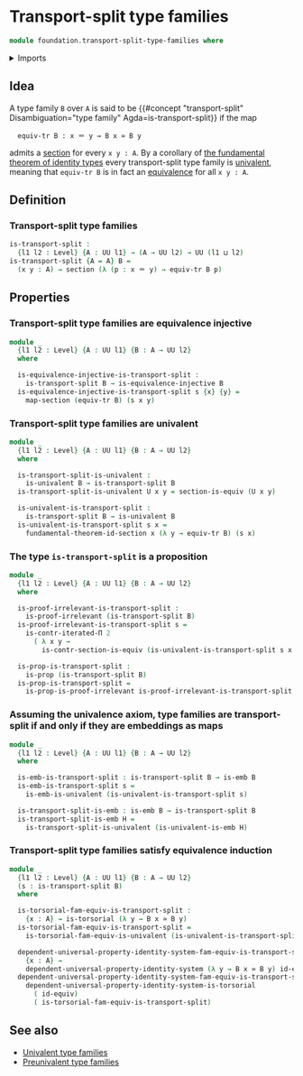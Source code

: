 # Transport-split type families

```agda
module foundation.transport-split-type-families where
```

<details><summary>Imports</summary>

```agda
open import elementary-number-theory.natural-numbers

open import foundation.action-on-equivalences-functions
open import foundation.action-on-identifications-functions
open import foundation.cartesian-product-types
open import foundation.dependent-pair-types
open import foundation.equivalence-extensionality
open import foundation.equivalence-injective-type-families
open import foundation.equivalences
open import foundation.fundamental-theorem-of-identity-types
open import foundation.iterated-dependent-product-types
open import foundation.transport-along-identifications
open import foundation.unit-type
open import foundation.univalent-type-families
open import foundation.universal-property-identity-systems
open import foundation.universe-levels

open import foundation-core.embeddings
open import foundation-core.identity-types
open import foundation-core.propositions
open import foundation-core.sections
open import foundation-core.torsorial-type-families
```

</details>

## Idea

A type family `B` over `A` is said to be
{{#concept "transport-split" Disambiguation="type family" Agda=is-transport-split}}
if the map

```text
  equiv-tr B : x ＝ y → B x ≃ B y
```

admits a [section](foundation-core.sections.md) for every `x y : A`. By a
corollary of
[the fundamental theorem of identity types](foundation.fundamental-theorem-of-identity-types.md)
every transport-split type family is
[univalent](foundation.univalent-type-families.md), meaning that `equiv-tr B` is
in fact an [equivalence](foundation-core.equivalences.md) for all `x y : A`.

## Definition

### Transport-split type families

```agda
is-transport-split :
  {l1 l2 : Level} {A : UU l1} → (A → UU l2) → UU (l1 ⊔ l2)
is-transport-split {A = A} B =
  (x y : A) → section (λ (p : x ＝ y) → equiv-tr B p)
```

## Properties

### Transport-split type families are equivalence injective

```agda
module _
  {l1 l2 : Level} {A : UU l1} {B : A → UU l2}
  where

  is-equivalence-injective-is-transport-split :
    is-transport-split B → is-equivalence-injective B
  is-equivalence-injective-is-transport-split s {x} {y} =
    map-section (equiv-tr B) (s x y)
```

### Transport-split type families are univalent

```agda
module _
  {l1 l2 : Level} {A : UU l1} {B : A → UU l2}
  where

  is-transport-split-is-univalent :
    is-univalent B → is-transport-split B
  is-transport-split-is-univalent U x y = section-is-equiv (U x y)

  is-univalent-is-transport-split :
    is-transport-split B → is-univalent B
  is-univalent-is-transport-split s x =
    fundamental-theorem-id-section x (λ y → equiv-tr B) (s x)
```

### The type `is-transport-split` is a proposition

```agda
module _
  {l1 l2 : Level} {A : UU l1} {B : A → UU l2}
  where

  is-proof-irrelevant-is-transport-split :
    is-proof-irrelevant (is-transport-split B)
  is-proof-irrelevant-is-transport-split s =
    is-contr-iterated-Π 2
      ( λ x y →
        is-contr-section-is-equiv (is-univalent-is-transport-split s x y))

  is-prop-is-transport-split :
    is-prop (is-transport-split B)
  is-prop-is-transport-split =
    is-prop-is-proof-irrelevant is-proof-irrelevant-is-transport-split
```

### Assuming the univalence axiom, type families are transport-split if and only if they are embeddings as maps

```agda
module _
  {l1 l2 : Level} {A : UU l1} {B : A → UU l2}
  where

  is-emb-is-transport-split : is-transport-split B → is-emb B
  is-emb-is-transport-split s =
    is-emb-is-univalent (is-univalent-is-transport-split s)

  is-transport-split-is-emb : is-emb B → is-transport-split B
  is-transport-split-is-emb H =
    is-transport-split-is-univalent (is-univalent-is-emb H)
```

### Transport-split type families satisfy equivalence induction

```agda
module _
  {l1 l2 : Level} {A : UU l1} {B : A → UU l2}
  (s : is-transport-split B)
  where

  is-torsorial-fam-equiv-is-transport-split :
    {x : A} → is-torsorial (λ y → B x ≃ B y)
  is-torsorial-fam-equiv-is-transport-split =
    is-torsorial-fam-equiv-is-univalent (is-univalent-is-transport-split s)

  dependent-universal-property-identity-system-fam-equiv-is-transport-split :
    {x : A} →
    dependent-universal-property-identity-system (λ y → B x ≃ B y) id-equiv
  dependent-universal-property-identity-system-fam-equiv-is-transport-split =
    dependent-universal-property-identity-system-is-torsorial
      ( id-equiv)
      ( is-torsorial-fam-equiv-is-transport-split)
```

## See also

- [Univalent type families](foundation.univalent-type-families.md)
- [Preunivalent type families](foundation.preunivalent-type-families.md)
